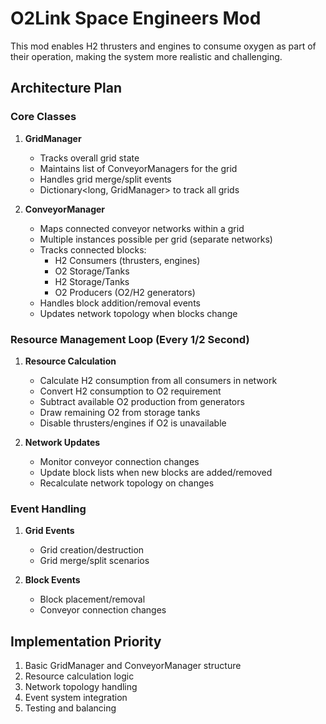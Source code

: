 # O2Link Space Engineers Mod

This mod enables H2 thrusters and engines to consume oxygen as part of their operation, making the system more realistic and challenging.

## Architecture Plan

### Core Classes

1. **GridManager**
   - Tracks overall grid state
   - Maintains list of ConveyorManagers for the grid
   - Handles grid merge/split events
   - Dictionary<long, GridManager> to track all grids

2. **ConveyorManager**
   - Maps connected conveyor networks within a grid
   - Multiple instances possible per grid (separate networks)
   - Tracks connected blocks:
     * H2 Consumers (thrusters, engines)
     * O2 Storage/Tanks
     * H2 Storage/Tanks
     * O2 Producers (O2/H2 generators)
   - Handles block addition/removal events
   - Updates network topology when blocks change

### Resource Management Loop (Every 1/2 Second)

1. **Resource Calculation**
   - Calculate H2 consumption from all consumers in network
   - Convert H2 consumption to O2 requirement
   - Subtract available O2 production from generators
   - Draw remaining O2 from storage tanks
   - Disable thrusters/engines if O2 is unavailable

2. **Network Updates**
   - Monitor conveyor connection changes
   - Update block lists when new blocks are added/removed
   - Recalculate network topology on changes

### Event Handling

1. **Grid Events**
   - Grid creation/destruction
   - Grid merge/split scenarios

2. **Block Events**
   - Block placement/removal
   - Conveyor connection changes

## Implementation Priority

1. Basic GridManager and ConveyorManager structure
2. Resource calculation logic
3. Network topology handling
4. Event system integration
5. Testing and balancing